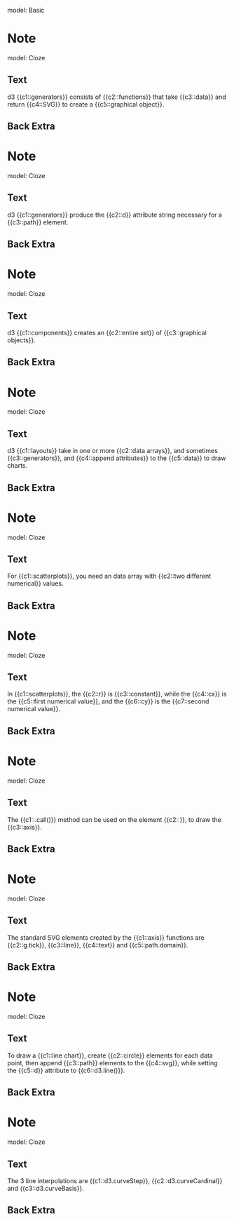 model: Basic

# Note
model: Cloze

## Text
d3 {{c1::generators}} consists of {{c2::functions}} that take {{c3::data}} and return {{c4::SVG}} to create a {{c5::graphical object}}.

## Back Extra


# Note
model: Cloze

## Text
d3 {{c1::generators}} produce the {{c2::d}} attribute string necessary for a {{c3::path}} element.

## Back Extra


# Note
model: Cloze

## Text
d3 {{c1::components}} creates an {{c2::entire set}} of {{c3::graphical objects}}.

## Back Extra


# Note
model: Cloze

## Text
d3 {{c1::layouts}} take in one or more {{c2::data arrays}}, and sometimes {{c3::generators}}, and {{c4::append attributes}} to the {{c5::data}} to draw charts.

## Back Extra


# Note
model: Cloze

## Text
For {{c1::scatterplots}}, you need an data array with {{c2::two different numerical}} values.

## Back Extra


# Note
model: Cloze

## Text
In {{c1::scatterplots}}, the {{c2::r}} is {{c3::constant}}, while the {{c4::cx}} is the {{c5::first numerical value}}, and the {{c6::cy}} is the {{c7::second numerical value}}.

## Back Extra


# Note
model: Cloze

## Text
The {{c1::.call()}} method can be used on the element {{c2::<g>}}, to draw the {{c3::axis}}.

## Back Extra


# Note
model: Cloze

## Text
The standard SVG elements created by the {{c1::axis}} functions are {{c2::g.tick}}, {{c3::line}}, {{c4::text}} and {{c5::path.domain}}.

## Back Extra


# Note
model: Cloze

## Text
To draw a {{c1::line chart}}, create {{c2::circle}} elements for each data point, then append {{c3::path}} elements to the {{c4::svg}}, while setting the {{c5::d}} attribute to {{c6::d3.line()}}.

## Back Extra


# Note
model: Cloze

## Text
The 3 line interpolations are {{c1::d3.curveStep}}, {{c2::d3.curveCardinal}} and {{c3::d3.curveBasis}}.

## Back Extra



